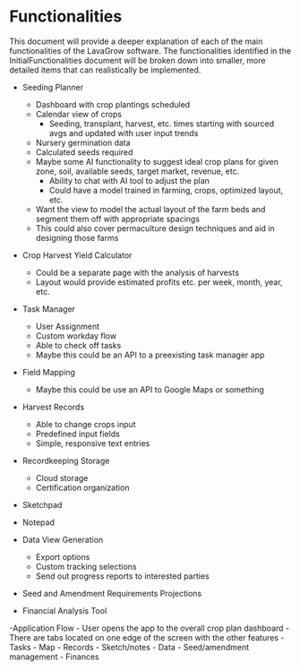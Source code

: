 # Functionalities

This document will provide a deeper explanation of each of the main functionalities of the LavaGrow software. The functionalities identified in the InitialFunctionalities document will be broken down into smaller, more detailed items that can realistically be implemented. 

- Seeding Planner
	- Dashboard with crop plantings scheduled 
	- Calendar view of crops
		- Seeding, transplant, harvest, etc. times starting with sourced avgs and updated with user input trends
	- Nursery germination data
	- Calculated seeds required
	- Maybe some AI functionality to suggest ideal crop plans for given zone, soil, available seeds, target market, revenue, etc.
		- Ability to chat with AI tool to adjust the plan
		- Could have a model trained in farming, crops, optimized layout, etc.
	- Want the view to model the actual layout of the farm beds and segment them off with appropriate spacings
	- This could also cover permaculture design techniques and aid in designing those farms

- Crop Harvest Yield Calculator
	- Could be a separate page with the analysis of harvests
	- Layout would provide estimated profits etc. per week, month, year, etc.

- Task Manager
	- User Assignment
	- Custom workday flow
	- Able to check off tasks
	- Maybe this could be an API to a preexisting task manager app

- Field Mapping
	- Maybe this could be use an API to Google Maps or something

- Harvest Records
	- Able to change crops input
	- Predefined input fields
	- Simple, responsive text entries

- Recordkeeping Storage
	- Cloud storage
	- Certification organization

- Sketchpad

- Notepad  

- Data View Generation
	- Export options
	- Custom tracking selections
	- Send out progress reports to interested parties

- Seed and Amendment Requirements Projections

- Financial Analysis Tool

-Application Flow
	- User opens the app to the overall crop plan dashboard
	- There are tabs located on one edge of the screen with the other features
		- Tasks
		- Map
		- Records
		- Sketch/notes
		- Data
		- Seed/amendment management
		- Finances
